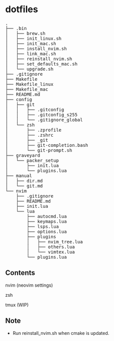 # dotfiles
<pre>
.
├── .bin
│   ├── brew.sh
│   ├── init_linux.sh
│   ├── init_mac.sh
│   ├── install_nvim.sh
│   ├── link_mac.sh
│   ├── reinstall_nvim.sh
│   ├── set_defaults_mac.sh
│   └── upgrade.sh
├── .gitignore
├── Makefile
├── Makefile_linux
├── Makefile_mac
├── README.md
├── config
│   ├── git
│   │   ├── .gitconfig
│   │   ├── .gitconfig_s255
│   │   └── .gitignore_global
│   └── zsh
│       ├── .zprofile
│       ├── .zshrc
│       ├── _git
│       ├── git-completion.bash
│       └── git-prompt.sh
├── graveyard
│   └── packer_setup
│       ├── init.lua
│       └── plugins.lua
├── manual
│   ├── dir.md
│   └── git.md
└── nvim
    ├── .gitignore
    ├── README.md
    ├── init.lua
    └── lua
        ├── autocmd.lua
        ├── keymaps.lua
        ├── lsps.lua
        ├── options.lua
        ├── plugins
        │   ├── nvim_tree.lua
        │   ├── others.lua
        │   └── vimtex.lua
        └── plugins.lua
</pre>

## Contents
nvim (neovim settings)

zsh

tmux (WIP)

## Note
- Run reinstall\_nvim.sh when cmake is updated.
